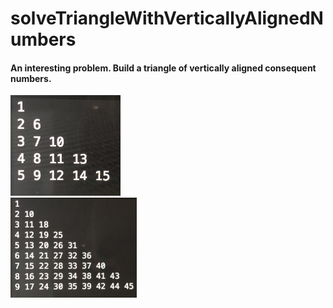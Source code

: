 # solveTriangleWithVerticallyAlignedNumbers

#### An interesting problem. Build a triangle of vertically aligned consequent numbers.
<div display=flex flex-wrap=wrap align-content=center>
  <img src="examples/exampleIMG_7989.JPG" width=35%>
  <div display=inline></div>
  <img src="examples/exampleIMG_1859.JPG" width=40%>
</div>
